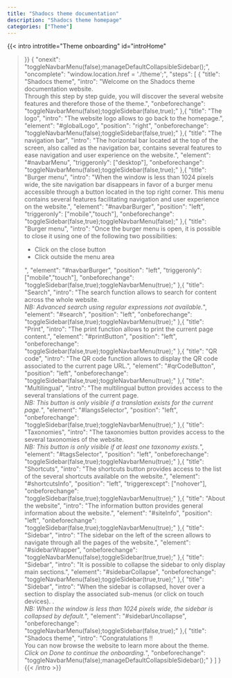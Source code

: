 ```yaml
---
title: "Shadocs theme documentation"
description: "Shadocs theme homepage"
categories: ["Theme"]
---
```


{{< intro
  introtitle="Theme onboarding"
  id="introHome"
>}}
{
  "onexit": "toggleNavbarMenu(false);manageDefaultCollapsibleSidebar();",
  "oncomplete": "window.location.href = './theme';",
  "steps": [
    {
      "title": "Shadocs theme",
      "intro": "Welcome on the Shadocs theme documentation website.<br>Through this step by step guide, you will discover the several website features and therefore those of the theme.",
      "onbeforechange": "toggleNavbarMenu(false);toggleSidebar(false,true);"
    },{
      "title": "The logo",
      "intro": "The website logo allows to go back to the homepage.",
      "element": "#globalLogo",
      "position": "right",
      "onbeforechange": "toggleNavbarMenu(false);toggleSidebar(false,true);"
    },{
      "title": "The navigation bar",
      "intro": "The horizontal bar located at the top of the screen, also called as the navigation bar, contains several features to ease navigation and user experience on the website.",
      "element": "#navbarMenu",
      "triggeronly": ["desktop"],
      "onbeforechange": "toggleNavbarMenu(false);toggleSidebar(false,true);"
    },{
      "title": "Burger menu",
      "intro": "When the window is less than 1024 pixels wide, the site navigation bar disappears in favor of a burger menu accessible through a button located in the top right corner. This menu contains several features facilitating navigation and user experience on the website.",
      "element": "#navbarBurger",
      "position": "left",
      "triggeronly": ["mobile","touch"],
      "onbeforechange": "toggleSidebar(false,true);toggleNavbarMenu(false);"
    },{
      "title": "Burger menu",
      "intro": "Once the burger menu is open, it is possible to close it using one of the following two possibilities:<br><ul><li>Click on the close button</li><li>Click outside the menu area</li></ul>",
      "element": "#navbarBurger",
      "position": "left",
      "triggeronly": ["mobile","touch"],
      "onbeforechange": "toggleSidebar(false,true);toggleNavbarMenu(true);"
    },{
      "title": "Search",
      "intro": "The search function allows to search for content across the whole website.<br><i>NB: Advanced search using regular expressions not available.</i>",
      "element": "#search",
      "position": "left",
      "onbeforechange": "toggleSidebar(false,true);toggleNavbarMenu(true);"
    },{
      "title": "Print",
      "intro": "The print function allows to print the current page content.",
      "element": "#printButton",
      "position": "left",
      "onbeforechange": "toggleSidebar(false,true);toggleNavbarMenu(true);"
    },{
      "title": "QR code",
      "intro": "The QR code function allows to display the QR code associated to the current page URL.",
      "element": "#qrCodeButton",
      "position": "left",
      "onbeforechange": "toggleSidebar(false,true);toggleNavbarMenu(true);"
    },{
      "title": "Multilingual",
      "intro": "The multilingual button provides access to the several translations of the current page.<br><i>NB: This button is only visible if a translation exists for the current page.</i>",
      "element": "#langsSelector",
      "position": "left",
      "onbeforechange": "toggleSidebar(false,true);toggleNavbarMenu(true);"
    },{
      "title": "Taxonomies",
      "intro": "The taxonomies button provides access to the several taxonomies of the website.<br><i>NB: This button is only visible if at least one taxonomy exists.</i>",
      "element": "#tagsSelector",
      "position": "left",
      "onbeforechange": "toggleSidebar(false,true);toggleNavbarMenu(true);"
    },{
      "title": "Shortcuts",
      "intro": "The shortcuts button provides access to the list of the several shortcuts available on the website.",
      "element": "#shortcutsInfo",
      "position": "left",
      "triggerexcept": ["nohover"],
      "onbeforechange": "toggleSidebar(false,true);toggleNavbarMenu(true);"
    },{
      "title": "About the website",
      "intro": "The information button provides general information about the website.",
      "element": "#siteInfo",
      "position": "left",
      "onbeforechange": "toggleSidebar(false,true);toggleNavbarMenu(true);"
    },{
      "title": "Sidebar",
      "intro": "The sidebar on the left of the screen allows to navigate through all the pages of the website.",
      "element": "#sidebarWrapper",
      "onbeforechange": "toggleNavbarMenu(false);toggleSidebar(true,true);"
    },{
      "title": "Sidebar",
      "intro": "It is possible to collapse the sidebar to only display main sections.",
      "element": "#sidebarCollapse",
      "onbeforechange": "toggleNavbarMenu(false);toggleSidebar(true,true);"
    },{
      "title": "Sidebar",
      "intro": "When the sidebar is collapsed, hover over a section to display the associated sub-menus (or click on touch devices). .<br><i>NB: When the window is less than 1024 pixels wide, the sidebar is collapsed by default.</i>",
      "element": "#sidebarUncollapse",
      "onbeforechange": "toggleNavbarMenu(false);toggleSidebar(false,true);"
    },{
      "title": "Shadocs theme",
      "intro": "Congratulations !!<br>You can now browse the website to learn more about the theme.<br><i>Click on Done to continue the onboarding.</i>",
      "onbeforechange": "toggleNavbarMenu(false);manageDefaultCollapsibleSidebar();"
    }
  ]
}
{{< /intro >}}
